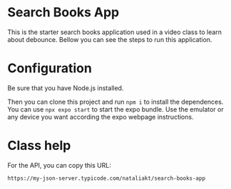 # Search Books App
This is the starter search books application used in a video class to learn about debounce.
Bellow you can see the steps to run this application.

# Configuration

Be sure that you have Node.js installed.

Then you can clone this project and run `npm i` to install the dependences.
You can use `npx expo start` to start the expo bundle.
Use the emulator or any device you want according the expo webpage instructions.

# Class help

For the API, you can copy this URL:
```
https://my-json-server.typicode.com/nataliakt/search-books-app
```
